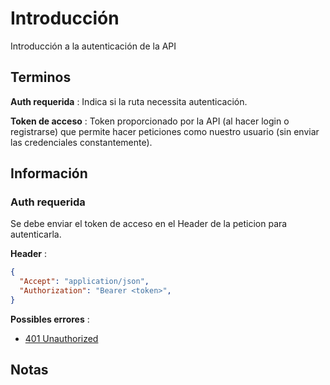 # Introducción

Introducción a la autenticación de la API

## Terminos
**Auth requerida** : Indica si la ruta necessita autenticación.

**Token de acceso** : Token proporcionado por la API (al hacer login o registrarse) que permite hacer peticiones como nuestro usuario (sin enviar las credenciales constantemente).

## Información

### Auth requerida

Se debe enviar el token de acceso en el Header de la peticion para autenticarla.

**Header** :
```json
{
  "Accept": "application/json",
  "Authorization": "Bearer <token>",
}
```
**Possibles errores** :
* [401 Unauthorized](../Errores.md#401-unauthorized)


## Notas
